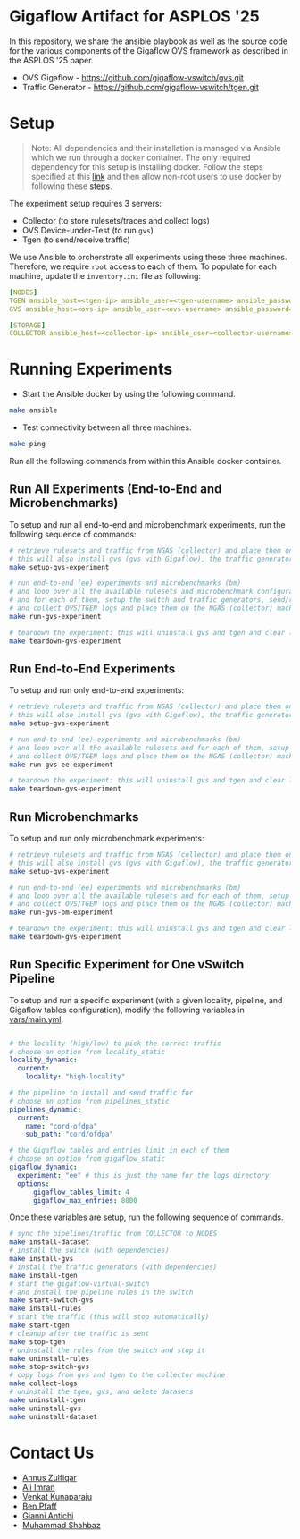 # Gigaflow Artifact for ASPLOS '25

In this repository, we share the ansible playbook as well as the source code for the various components of the Gigaflow OVS framework as described in the ASPLOS '25 paper.

- OVS Gigaflow - https://github.com/gigaflow-vswitch/gvs.git
- Traffic Generator - https://github.com/gigaflow-vswitch/tgen.git

# Setup

> Note: All dependencies and their installation is managed via Ansible which we run through a `docker` container. The only required dependency for this setup is installing docker. Follow the steps specified at this [link](https://docs.docker.com/engine/install/ubuntu/#install-using-the-repository) and then allow non-root users to use docker by following these [steps](https://docs.docker.com/engine/install/linux-postinstall/).

The experiment setup requires 3 servers: 
- Collector (to store rulesets/traces and collect logs)
- OVS Device-under-Test (to run `gvs`)
- Tgen (to send/receive traffic)

We use Ansible to orcherstrate all experiments using these three machines. Therefore, we require `root` access to each of them. To populate for each machine, update the `inventory.ini` file as following:

```yml
[NODES]
TGEN ansible_host=<tgen-ip> ansible_user=<tgen-username> ansible_password=<tgen-password> ansible_sudo_pass=<tgen-root-password>
GVS ansible_host=<ovs-ip> ansible_user=<ovs-username> ansible_password=<ovs-password> ansible_sudo_pass=<ovs-root-password>

[STORAGE]
COLLECTOR ansible_host=<collector-ip> ansible_user=<collector-username> ansible_password=<collector-password> ansible_sudo_pass=<collector-root-password> ansible_ssh_user=<collector-username> ansible_ssh_pass=<collector-root-password>
```

# Running Experiments

- Start the Ansible docker by using the following command.
```sh
make ansible
```

- Test connectivity between all three machines:
```sh
make ping
```

Run all the following commands from within this Ansible docker container.

## Run All Experiments (End-to-End and Microbenchmarks)

To setup and run all end-to-end and microbenchmark experiments, run the following sequence of commands:

```sh
# retrieve rulesets and traffic from NGAS (collector) and place them on OVS and TGEN
# this will also install gvs (gvs with Gigaflow), the traffic generator, and all their dependencies
make setup-gvs-experiment

# run end-to-end (ee) experiments and microbenchmarks (bm)
# and loop over all the available rulesets and microbenchmark configurations
# and for each of them, setup the switch and traffic generators, send/receive the traffic
# and collect OVS/TGEN logs and place them on the NGAS (collector) machine
make run-gvs-experiment

# teardown the experiment: this will uninstall gvs and tgen and clear logs from local machines; logs will remain saved on the NGAS (collector) machine
make teardown-gvs-experiment
```

## Run End-to-End Experiments

To setup and run only end-to-end experiments:

```sh
# retrieve rulesets and traffic from NGAS (collector) and place them on OVS and TGEN
# this will also install gvs (gvs with Gigaflow), the traffic generator, and all their dependencies
make setup-gvs-experiment

# run end-to-end (ee) experiments and microbenchmarks (bm)
# and loop over all the available rulesets and for each of them, setup the switch and traffic generators, send/receive the traffic
# and collect OVS/TGEN logs and place them on the NGAS (collector) machine
make run-gvs-ee-experiment

# teardown the experiment: this will uninstall gvs and tgen and clear logs from local machines; logs will remain saved on the NGAS (collector) machine
make teardown-gvs-experiment
```

## Run Microbenchmarks
To setup and run only microbenchmark experiments:

```sh
# retrieve rulesets and traffic from NGAS (collector) and place them on OVS and TGEN
# this will also install gvs (gvs with Gigaflow), the traffic generator, and all their dependencies
make setup-gvs-experiment

# run end-to-end (ee) experiments and microbenchmarks (bm)
# and loop over all the available rulesets and for each of them, setup the switch and traffic generators, send/receive the traffic
# and collect OVS/TGEN logs and place them on the NGAS (collector) machine
make run-gvs-bm-experiment

# teardown the experiment: this will uninstall gvs and tgen and clear logs from local machines; logs will remain saved on the NGAS (collector) machine
make teardown-gvs-experiment
```

## Run Specific Experiment for One vSwitch Pipeline

To setup and run a specific experiment (with a given locality, pipeline, and Gigaflow tables configuration), modify the following variables in [vars/main.yml](vars/main.yml).

```yml

# the locality (high/low) to pick the correct traffic
# choose an option from locality_static
locality_dynamic:
  current:
    locality: "high-locality"

# the pipeline to install and send traffic for
# choose an option from pipelines_static
pipelines_dynamic: 
  current: 
    name: "cord-ofdpa"
    sub_path: "cord/ofdpa"

# the Gigaflow tables and entries limit in each of them
# choose an option from gigaflow_static
gigaflow_dynamic:
  experiment: "ee" # this is just the name for the logs directory
  options:
      gigaflow_tables_limit: 4
      gigaflow_max_entries: 8000
```

Once these variables are setup, run the following sequence of commands. 

```sh
# sync the pipelines/traffic from COLLECTOR to NODES
make install-dataset 
# install the switch (with dependencies)
make install-gvs 
# install the traffic generators (with dependencies)
make install-tgen
# start the gigaflow-virtual-switch
# and install the pipeline rules in the switch
make start-switch-gvs 
make install-rules
# start the traffic (this will stop automatically)
make start-tgen
# cleanup after the traffic is sent
make stop-tgen
# uninstall the rules from the switch and stop it
make uninstall-rules 
make stop-switch-gvs
# copy logs from gvs and tgen to the collector machine
make collect-logs
# uninstall the tgen, gvs, and delete datasets
make uninstall-tgen 
make uninstall-gvs 
make uninstall-dataset
```

# Contact Us 
- [Annus Zulfiqar](https://annuszulfiqar2021.github.io/)
- [Ali Imran](https://www.linkedin.com/in/ali-imran-936a30202/)
- [Venkat Kunaparaju](https://www.linkedin.com/in/venkat-kunaparaju-3b8832232/)
- [Ben Pfaff](https://www.linkedin.com/in/ben-pfaff-414a262bb/)
- [Gianni Antichi](https://www.linkedin.com/in/gianniantichi/)
- [Muhammad Shahbaz](https://mshahbaz.gitlab.io/)

